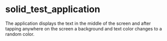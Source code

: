 # solid_test_application
The application displays the text in the middle of the screen and after tapping anywhere on the screen a background and text color changes to a random color. 
